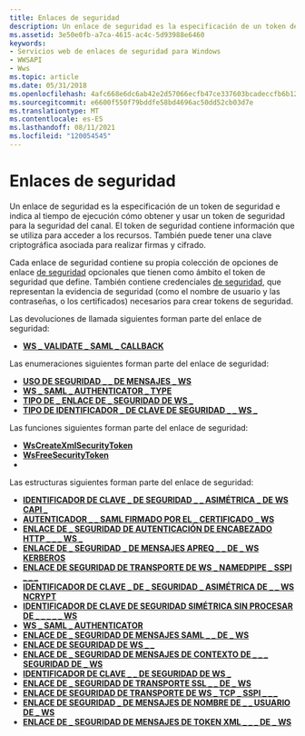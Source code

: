 ```yaml
---
title: Enlaces de seguridad
description: Un enlace de seguridad es la especificación de un token de seguridad e indica al tiempo de ejecución cómo obtener y usar un token de seguridad para la seguridad del canal.
ms.assetid: 3e50e0fb-a7ca-4615-ac4c-5d93988e6460
keywords:
- Servicios web de enlaces de seguridad para Windows
- WWSAPI
- Wws
ms.topic: article
ms.date: 05/31/2018
ms.openlocfilehash: 4afc668e6dc6ab42e2d57066ecfb47ce337603bcadeccfb6b12a14a0e0550381
ms.sourcegitcommit: e6600f550f79bddfe58bd4696ac50dd52cb03d7e
ms.translationtype: MT
ms.contentlocale: es-ES
ms.lasthandoff: 08/11/2021
ms.locfileid: "120054545"
---
```

# <a name="security-bindings"></a>Enlaces de seguridad

Un enlace de seguridad es la especificación de un token de seguridad e indica al tiempo de ejecución cómo obtener y usar un token de seguridad para la seguridad del canal. El token de seguridad contiene información que se utiliza para acceder a los recursos. También puede tener una clave criptográfica asociada para realizar firmas y cifrado.


Cada enlace de seguridad contiene su propia colección de opciones de enlace [de seguridad](security-binding-settings.md) opcionales que tienen como ámbito el token de seguridad que define. También contiene credenciales [de seguridad](security-credentials.md), que representan la evidencia de seguridad (como el nombre de usuario y las contraseñas, o los certificados) necesarios para crear tokens de seguridad.

Las devoluciones de llamada siguientes forman parte del enlace de seguridad:

-   [**WS \_ VALIDATE \_ SAML \_ CALLBACK**](/windows/desktop/api/WebServices/nc-webservices-ws_validate_saml_callback)

Las enumeraciones siguientes forman parte del enlace de seguridad:

-   [**USO DE SEGURIDAD \_ \_ DE MENSAJES \_ WS**](/windows/desktop/api/WebServices/ne-webservices-ws_message_security_usage)
-   [**WS \_ SAML \_ AUTHENTICATOR \_ TYPE**](/windows/desktop/api/WebServices/ne-webservices-ws_saml_authenticator_type)
-   [**TIPO DE \_ ENLACE DE \_ SEGURIDAD DE WS \_**](/windows/desktop/api/WebServices/ne-webservices-ws_security_binding_type)
-   [**TIPO DE IDENTIFICADOR \_ DE CLAVE DE SEGURIDAD \_ \_ WS \_**](/windows/desktop/api/WebServices/ne-webservices-ws_security_key_handle_type)

Las funciones siguientes forman parte del enlace de seguridad:

-   [**WsCreateXmlSecurityToken**](/windows/desktop/api/WebServices/nf-webservices-wscreatexmlsecuritytoken)
-   [**WsFreeSecurityToken**](/windows/desktop/api/WebServices/nf-webservices-wsfreesecuritytoken)
-   

Las estructuras siguientes forman parte del enlace de seguridad:

-   [**IDENTIFICADOR DE CLAVE \_ DE SEGURIDAD \_ \_ ASIMÉTRICA \_ DE WS CAPI \_**](/windows/desktop/api/WebServices/ns-webservices-ws_capi_asymmetric_security_key_handle)
-   [**AUTENTICADOR \_ \_ SAML FIRMADO POR EL \_ CERTIFICADO \_ WS**](/windows/desktop/api/WebServices/ns-webservices-ws_cert_signed_saml_authenticator)
-   [**ENLACE DE \_ SEGURIDAD DE AUTENTICACIÓN DE ENCABEZADO HTTP \_ \_ \_ WS \_**](/windows/desktop/api/WebServices/ns-webservices-ws_http_header_auth_security_binding)
-   [**ENLACE DE \_ SEGURIDAD \_ DE MENSAJES APREQ \_ \_ DE \_ WS KERBEROS**](/windows/desktop/api/WebServices/ns-webservices-ws_kerberos_apreq_message_security_binding)
-   [**ENLACE DE SEGURIDAD DE TRANSPORTE DE WS \_ NAMEDPIPE \_ SSPI \_ \_ \_**](/windows/desktop/api/WebServices/ns-webservices-ws_namedpipe_sspi_transport_security_binding)
-   [**IDENTIFICADOR DE CLAVE \_ DE \_ SEGURIDAD \_ ASIMÉTRICA DE \_ \_ WS NCRYPT**](/windows/desktop/api/WebServices/ns-webservices-ws_ncrypt_asymmetric_security_key_handle)
-   [**IDENTIFICADOR DE CLAVE DE SEGURIDAD SIMÉTRICA SIN PROCESAR DE \_ \_ \_ \_ \_ WS**](/windows/desktop/api/WebServices/ns-webservices-ws_raw_symmetric_security_key_handle)
-   [**WS \_ SAML \_ AUTHENTICATOR**](/windows/desktop/api/WebServices/ns-webservices-ws_saml_authenticator)
-   [**ENLACE DE \_ SEGURIDAD DE MENSAJES SAML \_ \_ DE \_ WS**](/windows/desktop/api/WebServices/ns-webservices-ws_saml_message_security_binding)
-   [**ENLACE DE SEGURIDAD DE WS \_ \_**](/windows/desktop/api/WebServices/ns-webservices-ws_security_binding)
-   [**ENLACE DE \_ SEGURIDAD DE MENSAJES DE CONTEXTO DE \_ \_ \_ SEGURIDAD DE \_ WS**](/windows/desktop/api/WebServices/ns-webservices-ws_security_context_message_security_binding)
-   [**IDENTIFICADOR DE CLAVE \_ \_ DE SEGURIDAD DE WS \_**](/windows/desktop/api/WebServices/ns-webservices-ws_security_key_handle)
-   [**ENLACE DE \_ SEGURIDAD DE TRANSPORTE SSL \_ \_ DE \_ WS**](/windows/desktop/api/WebServices/ns-webservices-ws_ssl_transport_security_binding)
-   [**ENLACE DE SEGURIDAD DE TRANSPORTE DE WS \_ TCP \_ SSPI \_ \_ \_**](/windows/desktop/api/WebServices/ns-webservices-ws_tcp_sspi_transport_security_binding)
-   [**ENLACE DE SEGURIDAD \_ DE MENSAJES DE NOMBRE DE \_ \_ USUARIO DE \_ WS**](/windows/desktop/api/WebServices/ns-webservices-ws_username_message_security_binding)
-   [**ENLACE DE \_ SEGURIDAD DE MENSAJES DE TOKEN XML \_ \_ \_ DE \_ WS**](/windows/desktop/api/WebServices/ns-webservices-ws_xml_token_message_security_binding)

 

 




